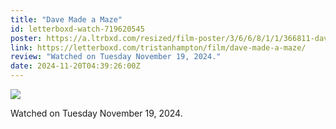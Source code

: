 ```yaml
---
title: "Dave Made a Maze"
id: letterboxd-watch-719620545
poster: https://a.ltrbxd.com/resized/film-poster/3/6/6/8/1/1/366811-dave-made-a-maze-0-600-0-900-crop.jpg?v=541411edc7
link: https://letterboxd.com/tristanhampton/film/dave-made-a-maze/
review: "Watched on Tuesday November 19, 2024."
date: 2024-11-20T04:39:26:00Z
---
```

 <p><img src="https://a.ltrbxd.com/resized/film-poster/3/6/6/8/1/1/366811-dave-made-a-maze-0-600-0-900-crop.jpg?v=541411edc7"/></p> <p>Watched on Tuesday November 19, 2024.</p>